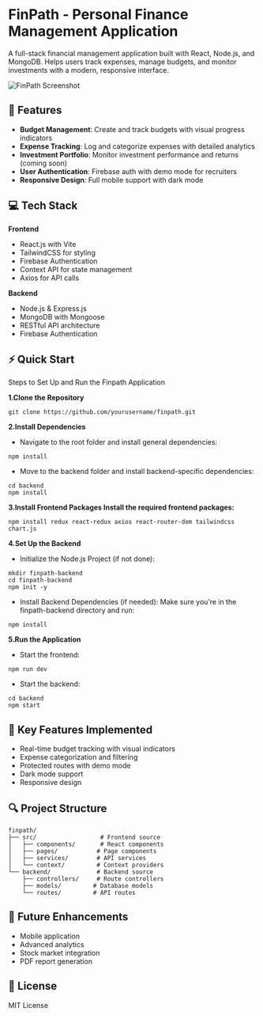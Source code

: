 # FinPath - Personal Finance Management Application

A full-stack financial management application built with React, Node.js, and MongoDB. Helps users track expenses, manage budgets, and monitor investments with a modern, responsive interface.

![FinPath Screenshot](screenshot_url)

## 🚀 Features

- **Budget Management**: Create and track budgets with visual progress indicators
- **Expense Tracking**: Log and categorize expenses with detailed analytics
- **Investment Portfolio**: Monitor investment performance and returns (coming soon)
- **User Authentication**: Firebase auth with demo mode for recruiters
- **Responsive Design**: Full mobile support with dark mode

## 💻 Tech Stack

**Frontend**
- React.js with Vite
- TailwindCSS for styling
- Firebase Authentication
- Context API for state management
- Axios for API calls

**Backend**
- Node.js & Express.js
- MongoDB with Mongoose
- RESTful API architecture
- Firebase Authentication

## ⚡ Quick Start

Steps to Set Up and Run the Finpath Application

**1.Clone the Repository**
```
git clone https://github.com/yourusername/finpath.git
```
**2.Install Dependencies**

- Navigate to the root folder and install general dependencies:
```
npm install
```
- Move to the backend folder and install backend-specific dependencies:
```
cd backend
npm install
```
**3.Install Frontend Packages Install the required frontend packages:**

```
npm install redux react-redux axios react-router-dom tailwindcss chart.js
```
**4.Set Up the Backend**

- Initialize the Node.js Project (if not done):

```
mkdir finpath-backend
cd finpath-backend
npm init -y
```
- Install Backend Dependencies (if needed): Make sure you’re in the finpath-backend directory and run:

```
npm install
```
**5.Run the Application**

- Start the frontend:
```
npm run dev
```
- Start the backend:
```
cd backend
npm start
  ```

## 🌟 Key Features Implemented

- Real-time budget tracking with visual indicators
- Expense categorization and filtering
- Protected routes with demo mode
- Dark mode support
- Responsive design

## 🔍 Project Structure

```
finpath/
├── src/                  # Frontend source
│   ├── components/       # React components
│   ├── pages/           # Page components
│   ├── services/        # API services
│   └── context/         # Context providers
└── backend/             # Backend source
    ├── controllers/     # Route controllers
    ├── models/         # Database models
    └── routes/         # API routes
```

## 🎯 Future Enhancements

- Mobile application
- Advanced analytics
- Stock market integration
- PDF report generation



## 📝 License

MIT License






